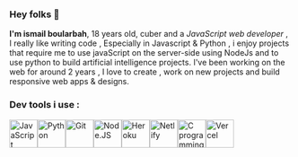 ### Hey folks 👋

<strong>I'm ismail boularbah</strong>, 18 years old, cuber and a <i>JavaScript web developer</i> , I really like writing code , Especially in Javascript & Python , i enjoy projects that require me to use javaScript on the server-side using NodeJs and to use python to build artificial intelligence projects. I've been working on the web for around 2 years , I love to create , work on new projects and build responsive web apps & designs.

### Dev tools i use :

<img height="50px" width="50px" src="https://boularbahismail.netlify.app/img/ai/jslogo.svg" title="JavaScript" /><img height="50px" width="50px" src="https://boularbahismail.netlify.app/img/ai/python.svg" title="Python" /><img height="50px" width="50px" src="https://boularbahismail.netlify.app/img/ai/git.svg" title="Git" /><img height="50px" width="50px" src="https://boularbahismail.netlify.app/img/ai/nodejs-icon.svg" title="Node.JS" /><img height="50px" width="50px" src="https://cdn.iconscout.com/icon/free/png-512/heroku-5-569467.png" title="Heroku" /><img height="50px" width="50px" src="https://cdn.worldvectorlogo.com/logos/netlify.svg" title="Netlify" /><img height="50px" width="50px" src="https://cdn.iconscout.com/icon/free/png-512/c-programming-569564.png" title="C programming language" /><img height="50px" width="50px" src="https://assets-global.website-files.com/5f217a8e6bc2c82a9d803089/5f217a8e6bc2c80d3780360e_CBm5_MB7_400x400.jpg" title="Vercel" />
